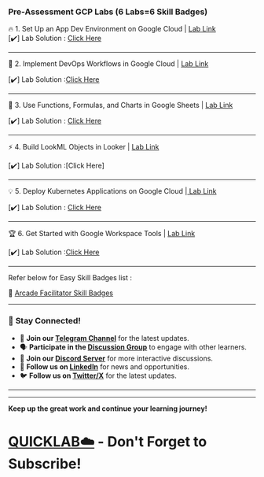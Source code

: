 
### Pre-Assessment GCP Labs (6 Labs=6 Skill Badges)


🔥 1. Set Up an App Dev Environment on Google Cloud  | [Lab Link](https://www.cloudskillsboost.google/course_templates/637/labs/464359)    
[✔️] Lab Solution : [Click Here](https://www.youtube.com/watch?v=bVuO5Sj6cXc&t=131s)

--------------------------------

🚀 2. Implement DevOps Workflows in Google Cloud  | [Lab Link](https://www.cloudskillsboost.google/course_templates/716)

[✔️] Lab Solution :[Click Here](https://youtu.be/uYpIzfd6PWY)

--------------------------------

🎯 3. Use Functions, Formulas, and Charts in Google Sheets | [Lab Link](https://www.cloudskillsboost.google/course_templates/776)

[✔️] Lab Solution : [Click Here]()

--------------------------------

⚡ 4. Build LookML Objects in Looker | [Lab Link](https://www.cloudskillsboost.google/course_templates/639
)

[✔️] Lab Solution :[Click Here]

--------------------------------

💡 5. Deploy Kubernetes Applications on Google Cloud |[ Lab Link](https://www.cloudskillsboost.google/course_templates/663)
 
[✔️] Lab Solution : [Click Here](https://youtu.be/F4h6EmSJkFM)

--------------------------------


🏆 6. Get Started with Google Workspace Tools | [Lab Link](https://www.cloudskillsboost.google/course_templates/676)

[✔️] Lab Solution :[Click Here](https://youtu.be/MXNF4k07aBg)

--------------------------------


Refer below for Easy Skill Badges list : 

🔘 [Arcade Facilitator Skill Badges ](https://docs.google.com/spreadsheets/d/e/2PACX-1vTUcQ3I5f35DsVKV6EIS4XX55QMvKBM5BZyCA19bZcjS3_zRBlHRRA1cBi0iVvA9OjD9Qi4aC13oDyh/pubhtml?gid=410947376&single=true)     


--------------------------------



### 🌟 **Stay Connected!**

- 🔔 **Join our [Telegram Channel](https://t.me/quiccklab)** for the latest updates.
- 🗣 **Participate in the [Discussion Group](https://t.me/Quicklabchat)** to engage with other learners.
- 💬 **Join our [Discord Server](https://discord.gg/7fAVf4USZn)** for more interactive discussions.
- 💼 **Follow us on [LinkedIn](https://www.linkedin.com/company/quicklab-linkedin/)** for news and opportunities.
- 🐦 **Follow us on [Twitter/X](https://x.com/quicklab7)** for the latest updates.


---
---

**Keep up the great work and continue your learning journey!**

# [QUICKLAB☁️](https://www.youtube.com/@quick_lab) - Don't Forget to Subscribe!

